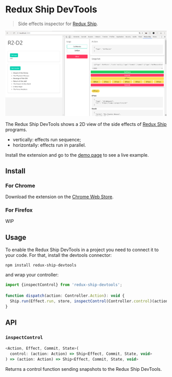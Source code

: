 # Redux Ship DevTools
> Side effects inspector for [Redux Ship](https://github.com/clarus/redux-ship).

<img src='https://raw.githubusercontent.com/clarus/redux-ship-devtools/master/screenshot.png' alt='Screenshot'>

The Redux Ship DevTools shows a 2D view of the side effects of [Redux Ship](https://github.com/clarus/redux-ship) programs.
* vertically: effects run sequence;
* horizontally: effects run in parallel.

Install the extension and go to the [demo page](https://clarus.github.io/redux-ship-devtools/) to see a live example.

## Install
### For Chrome
Download the extension on the [Chrome Web Store](https://chrome.google.com/webstore/detail/redux-ship-devtools/kbcgcifbcgamdlgdahbfangmfiofpmni).

### For Firefox
WIP

## Usage
To enable the Redux Ship DevTools in a project you need to connect it to your code. For that, install the devtools connector:
```
npm install redux-ship-devtools
```
and wrap your controller:
```js
import {inspectControl} from 'redux-ship-devtools';

function dispatch(action: Controller.Action): void {
  Ship.run(Effect.run, store, inspectControl(Controller.control)(action));
}
```

## API
### `inspectControl`
```js
<Action, Effect, Commit, State>(
  control: (action: Action) => Ship<Effect, Commit, State, void>
) => (action: Action) => Ship<Effect, Commit, State, void>
```

Returns a control function sending snapshots to the Redux Ship DevTools.
